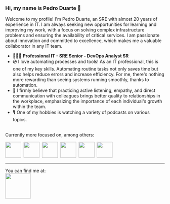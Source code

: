 ### Hi, my name is Pedro Duarte 👋

Welcome to my profile! I'm Pedro Duarte, an SRE with almost 20 years of experience in IT. I am always seeking new opportunities for learning and improving my work, with a focus on solving complex infrastructure problems and ensuring the availability of critical services. I am passionate about innovation and committed to excellence, which makes me a valuable collaborator in any IT team.


- 👨🏻‍💻 **Professional IT - SRE Senior - DevOps Analyst SR**
- 💿 I love automating processes and tools! As an IT professional, this is one of my key skills. Automating routine tasks not only saves time but also helps reduce errors and increase efficiency. For me, there's nothing more rewarding than seeing systems running smoothly, thanks to automation.
- 💾 I firmly believe that practicing active listening, empathy, and direct communication with colleagues brings better quality to relationships in the workplace, emphasizing the importance of each individual's growth within the team.
- 🎙️ One of my hobbies is watching a variety of podcasts on various topics.

<br>Currently more focused on, among others:

<div style="display": inline">
  <img width="50" weight="50" src="https://cdn.jsdelivr.net/gh/devicons/devicon/icons/bash/bash-original.svg" />&nbsp;
  <img width="50" weight="50" src="https://cdn.jsdelivr.net/gh/devicons/devicon/icons/python/python-original-wordmark.svg" />&nbsp;
  <img width="50" weight="50" src="https://cdn.jsdelivr.net/gh/devicons/devicon/icons/terraform/terraform-original-wordmark.svg" />&nbsp;
  <img width="50" weight="50" src="https://cdn.jsdelivr.net/gh/devicons/devicon/icons/googlecloud/googlecloud-original.svg" />&nbsp;
  <img width="50" weight="50" src="https://cdn.jsdelivr.net/gh/devicons/devicon/icons/amazonwebservices/amazonwebservices-original.svg" />&nbsp;
  <img width="50" weight="50" src="https://cdn.jsdelivr.net/gh/devicons/devicon/icons/kubernetes/kubernetes-plain.svg" />
</div>
                                                                                                                      
---------
You can find me at:<br><a href="https://www.linkedin.com/in/duarpadev" target="_blank"><img width="80" weight="60" src="https://cdn.jsdelivr.net/gh/devicons/devicon/icons/linkedin/linkedin-original-wordmark.svg" /></a>
